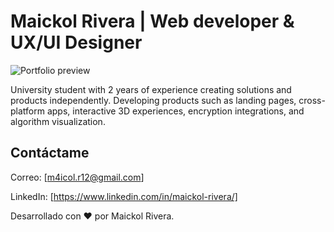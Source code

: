 # Maickol Rivera | Web developer & UX/UI Designer

![Portfolio preview](https://maickolrivera.vercel.app/portfolio.webp)

University student with 2 years of experience creating solutions and products independently.
Developing products such as landing pages, cross-platform apps, interactive 3D experiences, encryption integrations, and algorithm visualization.

## Contáctame
Correo: [m4icol.r12@gmail.com]

LinkedIn: [https://www.linkedin.com/in/maickol-rivera/]

Desarrollado con ❤️ por Maickol Rivera.

